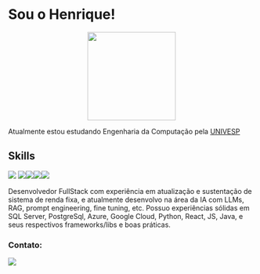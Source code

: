 # Sou o Henrique!

<div align="center">
  <a href="https://github.com/hickcp">
  <img height="180em" src="https://github-readme-stats.vercel.app/api/top-langs/?username=hickcp&layout=compact&langs_count=4&theme=dark"/>
    </a>
</div>
   
Atualmente estou estudando Engenharia da Computação pela [UNIVESP](https://univesp.br/)
    
  
## Skills
<img src="https://img.icons8.com/?size=50&id=13441&format=png&color=000000)"/> <img src="https://img.icons8.com/?size=50&id=bzf0DqjXFHIW&format=png&color=000000"/><img src="https://img.icons8.com/color/48/000000/html-5.png"/><img src="https://img.icons8.com/color/48/000000/css3.png"/><img src="https://img.icons8.com/color/48/000000/javascript--v1.png"/>

Desenvolvedor FullStack com experiência em atualização e sustentação de sistema de renda fixa, e atualmente desenvolvo na área da IA com LLMs, RAG, prompt engineering, fine tuning, etc. Possuo experiências sólidas em SQL Server, PostgreSql, Azure, Google Cloud, Python, React, JS, Java,  e seus respectivos frameworks/libs e boas práticas. 
    

### Contato:

<div align="left">
    <a href="https://www.linkedin.com/in/henrique-correa-proen%C3%A7a-70b778169/">
     <img src="https://img.icons8.com/fluency/48/000000/linkedin.png"/>
    </a>
  </div>

<!---
hickcp/hickcp is a ✨ special ✨ repository because its `README.md` (this file) appears on your GitHub profile.
You can click the Preview link to take a look at your changes.
--->
